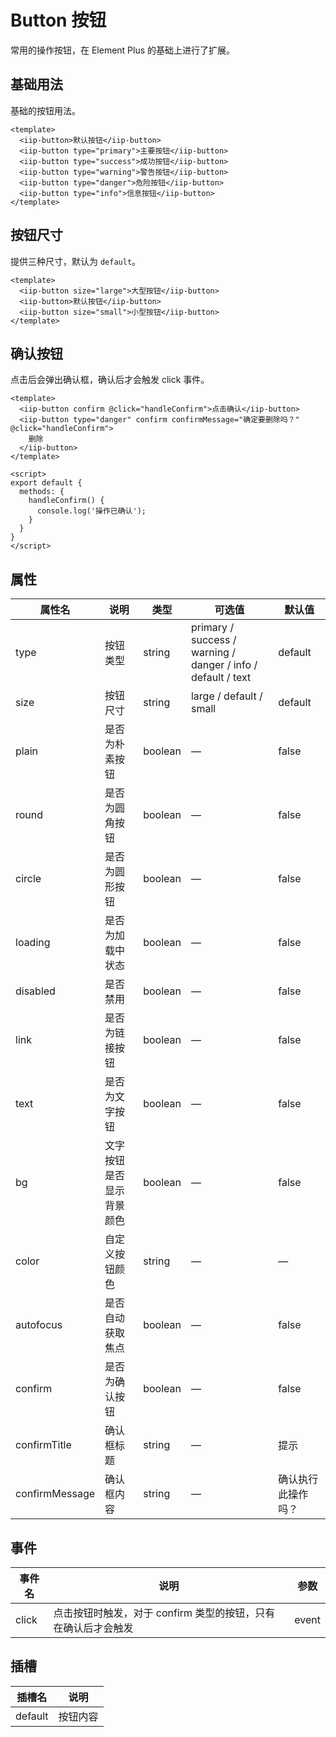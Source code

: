 # Button 按钮

常用的操作按钮，在 Element Plus 的基础上进行了扩展。

## 基础用法

基础的按钮用法。

```vue
<template>
  <iip-button>默认按钮</iip-button>
  <iip-button type="primary">主要按钮</iip-button>
  <iip-button type="success">成功按钮</iip-button>
  <iip-button type="warning">警告按钮</iip-button>
  <iip-button type="danger">危险按钮</iip-button>
  <iip-button type="info">信息按钮</iip-button>
</template>
```

## 按钮尺寸

提供三种尺寸，默认为 `default`。

```vue
<template>
  <iip-button size="large">大型按钮</iip-button>
  <iip-button>默认按钮</iip-button>
  <iip-button size="small">小型按钮</iip-button>
</template>
```

## 确认按钮

点击后会弹出确认框，确认后才会触发 click 事件。

```vue
<template>
  <iip-button confirm @click="handleConfirm">点击确认</iip-button>
  <iip-button type="danger" confirm confirmMessage="确定要删除吗？" @click="handleConfirm">
    删除
  </iip-button>
</template>

<script>
export default {
  methods: {
    handleConfirm() {
      console.log('操作已确认');
    }
  }
}
</script>
```

## 属性

| 属性名 | 说明 | 类型 | 可选值 | 默认值 |
|------|------|------|------|------|
| type | 按钮类型 | string | primary / success / warning / danger / info / default / text | default |
| size | 按钮尺寸 | string | large / default / small | default |
| plain | 是否为朴素按钮 | boolean | — | false |
| round | 是否为圆角按钮 | boolean | — | false |
| circle | 是否为圆形按钮 | boolean | — | false |
| loading | 是否为加载中状态 | boolean | — | false |
| disabled | 是否禁用 | boolean | — | false |
| link | 是否为链接按钮 | boolean | — | false |
| text | 是否为文字按钮 | boolean | — | false |
| bg | 文字按钮是否显示背景颜色 | boolean | — | false |
| color | 自定义按钮颜色 | string | — | — |
| autofocus | 是否自动获取焦点 | boolean | — | false |
| confirm | 是否为确认按钮 | boolean | — | false |
| confirmTitle | 确认框标题 | string | — | 提示 |
| confirmMessage | 确认框内容 | string | — | 确认执行此操作吗？ |

## 事件

| 事件名 | 说明 | 参数 |
|------|------|------|
| click | 点击按钮时触发，对于 confirm 类型的按钮，只有在确认后才会触发 | event |

## 插槽

| 插槽名 | 说明 |
|------|------|
| default | 按钮内容 | 